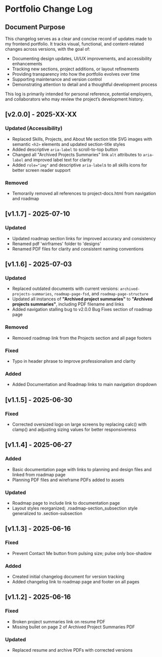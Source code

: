 # Portfolio Change Log

## Document Purpose

This changelog serves as a clear and concise record of updates made to my frontend portfolio. It tracks visual, functional, and content-related changes across versions, with the goal of:

- Documenting design updates, UI/UX improvements, and accessibility enhancements
- Tracking new sections, project additions, or layout refinements
- Providing transparency into how the portfolio evolves over time
- Supporting maintenance and version control
- Demonstrating attention to detail and a thoughtful development process

This log is primarily intended for personal reference, potential employers, and collaborators who may review the project’s development history.

## [v2.0.0] - 2025-XX-XX

### Updated (Accessibility)

- Replaced Skills, Projects, and About Me section title SVG images with semantic `<h2>` elements and updated section-title styles
- Added descriptive `aria-label` to scroll-to-top button
- Changed all "Archived Projects Summaries" link `alt` attributes to `aria-label` and improved label text for clarity
- Added `role="img"` and descriptive `aria-label`s to all skills icons for better screen reader support

### Removed

- Temorarily removed all references to project-docs.html from navigation and roadmap

## [v1.1.7] - 2025-07-10

### Updated

- Updated roadmap section links for improved accuracy and consistency
- Renamed pdf 'wirframes' folder to 'designs'
- Renamed PDF files for clarity and consistent naming conventions

## [v1.1.6] - 2025-07-03

### Updated

- Replaced outdated documents with current versions: `archived-projects-summaries`, `roadmap-page-fsd`, and `roadmap-page-structure`
- Updated all instances of **"Archived project summaries"** to **"Archived projects summaries"**, including PDF filename and links
- Added navigation stalling bug to v2.0.0 Bug Fixes section of roadmap page

### Removed

- Removed roadmap link from the Projects section and all page footers

### Fixed

- Typo in header phrase to improve professionalism and clarity

### Added

- Added Documentation and Roadmap links to main navigation dropdown

## [v1.1.5] - 2025-06-30

### Fixed

- Corrected oversized logo on large screens by replacing calc() with clamp() and adjusting sizing values for better responsiveness

## [v1.1.4] - 2025-06-27

### Added

- Basic documentation page with links to planning and design files and linked from roadmap page
- Planning PDF files and wireframe PDFs added to assets

### Updated

- Roadmap page to include link to documentation page
- Layout styles reorganized; .roadmap-section_subsection style generalized to .section-subsection

## [v1.1.3] - 2025-06-16

### Fixed

- Prevent Contact Me button from pulsing size; pulse only box-shadow

### Added

- Created initial changelog document for version tracking
- Added changelog link to roadmap page and footer on all pages

## [v1.1.2] - 2025-06-16

### Fixed

- Broken project summaries link on resume PDF
- Missing bullet on page 2 of Archived Project Summaries PDF

### Updated

- Replaced resume and archive PDFs with corrected versions

